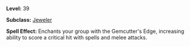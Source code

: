 <!-- TITLE: Spell: Gemcutters Edge -->

**Level:** 39

**Subclass:** [Jeweler](jeweler)

**Spell Effect:** Enchants your group with the Gemcutter's Edge, increasing ability to score a critical hit with spells and melee attacks.